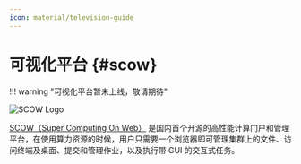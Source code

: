 ```yaml
---
icon: material/television-guide
---
```


# 可视化平台 {#scow}

!!! warning "可视化平台暂未上线，敬请期待"

![SCOW Logo](https://cdn.gleamoe.com/saids/scow.svg)

[SCOW（Super Computing On Web）](https://www.pkuscow.com/) 是国内首个开源的高性能计算门户和管理平台，在使用算力资源的时候，用户只需要一个浏览器即可管理集群上的文件、访问终端及桌面、提交和管理作业，以及执行带 GUI 的交互式任务。
